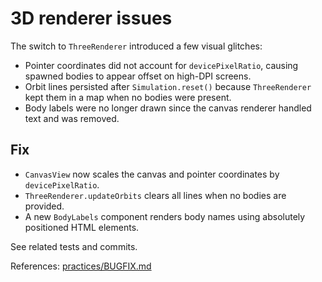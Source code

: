 # 3D renderer issues

The switch to `ThreeRenderer` introduced a few visual glitches:

- Pointer coordinates did not account for `devicePixelRatio`, causing spawned bodies to appear offset on high-DPI screens.
- Orbit lines persisted after `Simulation.reset()` because `ThreeRenderer` kept them in a map when no bodies were present.
- Body labels were no longer drawn since the canvas renderer handled text and was removed.

## Fix

- `CanvasView` now scales the canvas and pointer coordinates by `devicePixelRatio`.
- `ThreeRenderer.updateOrbits` clears all lines when no bodies are provided.
- A new `BodyLabels` component renders body names using absolutely positioned HTML elements.

See related tests and commits.

References: [practices/BUGFIX.md](../../practices/BUGFIX.md)
